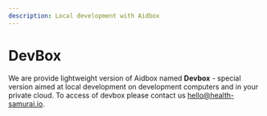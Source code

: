 ```yaml
---
description: Local development with Aidbox
---
```


# DevBox

We are provide lightweight version of Aidbox named **Devbox** - special version aimed at local development on development computers and in your private cloud. To access of devbox please contact us [hello@health-samurai.io](mailto:hello@health-samurai.io).
